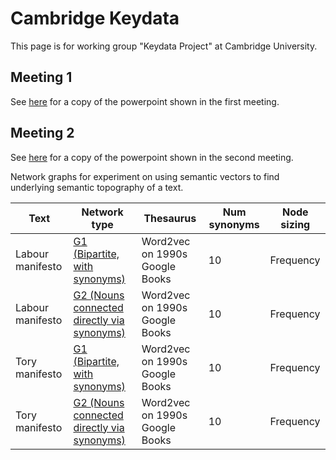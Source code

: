 # Cambridge Keydata

This page is for working group "Keydata Project" at Cambridge University.

## Meeting 1

See [here](https://www.dropbox.com/s/c8jmgddu3ekktj1/KeydataIntroMeeting.pptx?dl=1) for a copy of the powerpoint shown in the first meeting.

## Meeting 2

See [here](https://www.dropbox.com/s/pmm5bysdddvmkvf/keydata-meeting-2.pptx?dl=1) for a copy of the powerpoint shown in the second meeting.

Network graphs for experiment on using semantic vectors to find underlying semantic topography of a text.


| Text | Network type | Thesaurus | Num synonyms | Node sizing |
| ---- | ------------ | --------- | ------------ | ----------- |
| Labour manifesto | [G1 (Bipartite, with synonyms)](%assets_url%/networks/graph_labour_manifesto_G1.html) | Word2vec on 1990s Google Books | 10 | Frequency |
| Labour manifesto | [G2 (Nouns connected directly via synonyms)](%assets_url%/networks/graph_labour_manifesto_G2.html) | Word2vec on 1990s Google Books | 10 | Frequency |
| Tory manifesto | [G1 (Bipartite, with synonyms)](%assets_url%/networks/graph_tory_manifesto_G1.html) | Word2vec on 1990s Google Books | 10 | Frequency |
| Tory manifesto | [G2 (Nouns connected directly via synonyms)](%assets_url%/networks/graph_tory_manifesto_G2.html) | Word2vec on 1990s Google Books | 10 | Frequency |
